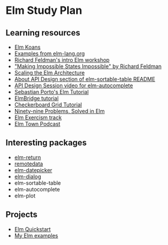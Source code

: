 # Elm Study Plan

## Learning resources

- [Elm Koans](https://github.com/robertjlooby/elm-koans)
- [Examples from elm-lang.org](https://github.com/elm-lang/elm-lang.org/tree/master/src/examples)
- [Richard Feldman's intro Elm workshop](https://github.com/rtfeldman/elm-workshop)
- ["Making Impossible States Impossible" by Richard Feldman](https://www.youtube.com/watch?v=IcgmSRJHu_8) 
- [Scaling the Elm Architecture](https://guide.elm-lang.org/reuse/)
- [About API Design section of elm-sortable-table README](https://github.com/evancz/elm-sortable-table/blob/master/README.md#about-api-design)
- [API Design Session video for elm-autocomplete](https://youtu.be/KSuCYUqY058)
- [Sebastian Porto's Elm Tutorial](https://www.elm-tutorial.org/en/)
- [ElmBridge tutorial](https://elmbridge.github.io/curriculum/)
- [Checkerboard Grid Tutorial](https://github.com/TheSeamau5/elm-checkerboardgrid-tutorial)
- [Ninety-nine Problems, Solved in Elm](https://johncrane.gitbooks.io/ninety-nine-elm-problems/content/)
- [Elm Exercism track](http://exercism.io/languages/elm/exercises)
- [Elm Town Podcast](https://elmtown.github.io/)

## Interesting packages

- [elm-return](http://package.elm-lang.org/packages/Fresheyeball/elm-return/latest)
- [remotedata](http://package.elm-lang.org/packages/krisajenkins/remotedata/latest)
- [elm-datepicker](http://package.elm-lang.org/packages/Bogdanp/elm-datepicker/latest)
- [elm-dialog](http://package.elm-lang.org/packages/krisajenkins/elm-dialog/latest/)
- elm-sortable-table
- elm-autocomplete
- elm-plot

## Projects

- [Elm Quickstart](https://github.com/feihong/elm-quickstart)
- [My Elm examples](https://github.com/feihong/elm-examples)
